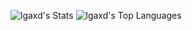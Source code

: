 ![lgaxd's Stats](https://github-readme-stats.vercel.app/api?username=lgaxd&theme=tokyonight&show_icons=true&hide_border=true&count_private=true)
![lgaxd's Top Languages](https://github-readme-stats.vercel.app/api/top-langs/?username=lgaxd&theme=tokyonight&show_icons=true&hide=html,css&hide_border=true&layout=compact)
